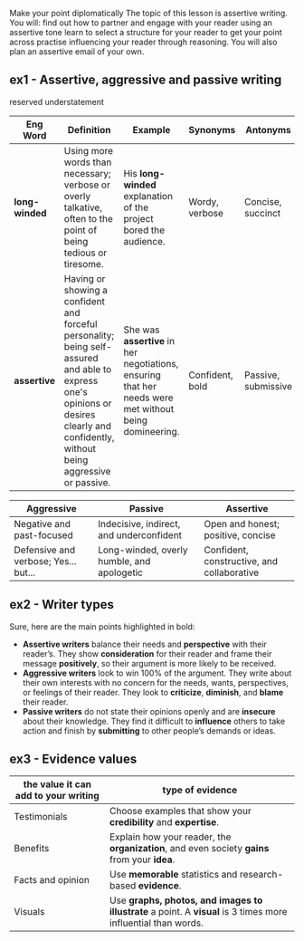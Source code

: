 Make your point diplomatically
The topic of this lesson is assertive writing. You will:
find out how to partner and engage with your reader using an assertive tone
learn to select a structure for your reader to get your point across
practise influencing your reader through reasoning.
You will also plan an assertive email of your own.

## ex1 - Assertive, aggressive and passive writing

reserved
understatement

| **Eng Word**    | **Definition**                                                                                                                                                                         | **Example**                                                                                            | **Synonyms**    | **Antonyms**        |
| --------------- | -------------------------------------------------------------------------------------------------------------------------------------------------------------------------------------- | ------------------------------------------------------------------------------------------------------ | --------------- | ------------------- |
| **long-winded** | Using more words than necessary; verbose or overly talkative, often to the point of being tedious or tiresome.                                                                         | His **long-winded** explanation of the project bored the audience.                                     | Wordy, verbose  | Concise, succinct   |
| **assertive**   | Having or showing a confident and forceful personality; being self-assured and able to express one's opinions or desires clearly and confidently, without being aggressive or passive. | She was **assertive** in her negotiations, ensuring that her needs were met without being domineering. | Confident, bold | Passive, submissive |

| Aggressive                           | Passive                                    | Assertive                                  |
| ------------------------------------ | ------------------------------------------ | ------------------------------------------ |
| Negative and past-focused            | Indecisive, indirect, and underconfident   | Open and honest; positive, concise         |
| Defensive and verbose; Yes... but... | Long-winded, overly humble, and apologetic | Confident, constructive, and collaborative |

## ex2 - Writer types

Sure, here are the main points highlighted in bold:

- **Assertive writers** balance their needs and **perspective** with their reader’s. They show **consideration** for their reader and frame their message **positively**, so their argument is more likely to be received. 
- **Aggressive writers** look to win 100% of the argument. They write about their own interests with no concern for the needs, wants, perspectives, or feelings of their reader. They look to **criticize**, **diminish**, and **blame** their reader.
- **Passive writers** do not state their opinions openly and are **insecure** about their knowledge. They find it difficult to **influence** others to take action and finish by **submitting** to other people’s demands or ideas.
## ex3 - Evidence values


| the value it can add to your writing | type of evidence                                                                                               |
| ------------------------------------ | -------------------------------------------------------------------------------------------------------------- |
| Testimonials                         | Choose examples that show your **credibility** and **expertise**.                                              |
| Benefits                             | Explain how your reader, the **organization**, and even society **gains** from your **idea**.                  |
| Facts and opinion                    | Use **memorable** statistics and research-based **evidence**.                                                  |
| Visuals                              | Use **graphs, photos, and images to illustrate** a point. A **visual** is 3 times more influential than words. |